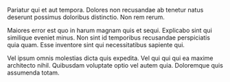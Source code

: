 Pariatur qui et aut tempora. Dolores non recusandae ab tenetur natus deserunt possimus doloribus distinctio. Non rem rerum.
 Maiores error est quo in harum magnam quis et sequi. Explicabo sint qui similique eveniet minus. Non sint id temporibus recusandae perspiciatis quia quam. Esse inventore sint qui necessitatibus sapiente qui.
 Vel ipsum omnis molestias dicta quis expedita. Vel qui qui qui ea maxime architecto nihil. Quibusdam voluptate optio vel autem quia. Doloremque quis assumenda totam.